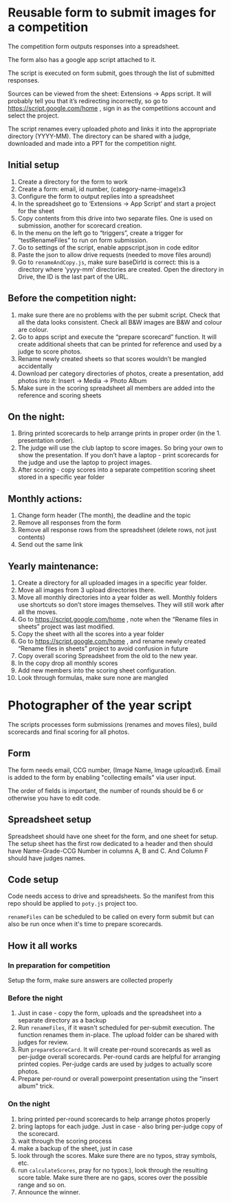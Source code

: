 # Reusable form to submit images for a competition 
The competition form outputs responses into a spreadsheet.

The form also has a google app script attached to it.

The script is executed on form submit, goes through the list of submitted responses.

Sources can be viewed from the sheet: Extensions -> Apps script. It will probably tell you that it’s redirecting incorrectly, so go to https://script.google.com/home , sign in as the competitions account and select the project.


The script renames every uploaded photo and links it into the appropriate directory (YYYY-MM). The directory can be shared with a judge, downloaded and made into a PPT for the competition night.
## Initial setup
1. Create a directory for the form to work
1. Create a form: email, id number, (category-name-image)x3
1. Configure the form to output replies into a spreadsheet
1. In the spreadsheet go to ‘Extensions -> App Script’ and start a project for the sheet
1. Copy contents from this drive into two separate files. One is used on submission, another for scorecard creation.
1. In the menu on the left go to “triggers”, create a trigger for “testRenameFiles” to run on form submission.
1. Go to settings of the script, enable appscript.json in code editor
1. Paste the json to allow drive requests (needed to move files around)
1. Go to `renameAndCopy.js`, make sure baseDirId is correct: this is a directory where ‘yyyy-mm’ directories are created. Open the directory in Drive, the ID is the last part of the URL.

## Before the competition night: 
1. make sure there are no problems with the per submit script. Check that all the data looks consistent. Check all B&W images are B&W and colour are colour.
1. Go to apps script and execute the “prepare scorecard” function. It will create additional sheets that can be printed for reference and used by a judge to score photos.
1. Rename newly created sheets so that scores wouldn’t be mangled accidentally
1. Download per category directories of photos, create a presentation, add photos into it: Insert -> Media -> Photo Album
1. Make sure in the scoring spreadsheet all members are added into the reference and scoring sheets

## On the night:
1. Bring printed scorecards to help arrange prints in proper order (in the 1. presentation order).
1. The judge will use the club laptop to score images. So bring your own to show the presentation. If you don’t have a laptop - print scorecards for the judge and use the laptop to project images.
1. After scoring - copy scores into a separate competition scoring sheet stored in a specific year folder

## Monthly actions:
1. Change form header (The month), the deadline and the topic
1. Remove all responses from the form
1. Remove all response rows from the spreadsheet (delete rows, not just contents)
1. Send out the same link

## Yearly maintenance:
1. Create a directory for all uploaded images in a specific year folder. 
1. Move all images from 3 upload directories there. 
1. Move all monthly directories into a year folder as well. Monthly folders use shortcuts so don’t store images themselves. They will still work after all the moves.
1. Go to https://script.google.com/home , note when the “Rename files in sheets” project was last modified.
1. Copy the sheet with all the scores into a year folder
1. Go to https://script.google.com/home , and rename newly created “Rename files in sheets” project to avoid confusion in future
1. Copy overall scoring Spreadsheet from the old to the new year.
1. In the copy drop all monthly scores
1. Add new members into the scoring sheet configuration.
1. Look through formulas, make sure none are mangled


# Photographer of the year script
The scripts processes form submissions (renames and moves files), build scorecards and final scoring for all photos.

## Form
The form needs email, CCG number, (Image Name, Image upload)x6. Email is added to the form by enabling "collecting emails" via user input.

The order of fields is important, the number of rounds should be 6 or otherwise you have to edit code.

## Spreadsheet setup
Spreadsheet should have one sheet for the form, and one sheet for setup. The setup sheet has the first row dedicated to a header and then should have Name-Grade-CCG Number in columns A, B and C. And Column F should have judges names.

## Code setup
Code needs access to drive and spreadsheets. So the manifest from this repo should be applied to `poty.js` project too.

`renameFiles` can be scheduled to be called on every form submit but can also be run once when it's time to prepare scorecards.

## How it all works
### In preparation for competition
Setup the form, make sure answers are collected properly

### Before the night
1. Just in case - copy the form, uploads and the spreadsheet into a separate directory as a backup
1. Run `renameFiles`, if it wasn't scheduled for per-submit execution. The function renames them in-place. The upload folder can be shared with judges for review.
1. Run `prepareScoreCard`. It will create per-round scorecards as well as per-judge overall scorecards. Per-round cards are helpful for arranging printed copies. Per-judge cards are used by judges to actually score photos.
1. Prepare per-round or overall powerpoint presentation using the "insert album" trick.

### On the night
1. bring printed per-round scorecards to help arrange photos properly
2. bring laptops for each judge. Just in case - also bring per-judge copy of the scorecard.
3. wait through the scoring process
4. make a backup of the sheet, just in case
5. look through the scores. Make sure there are no typos, stray symbols, etc.
6. run `calculateScores`, pray for no typos:), look through the resulting score table. Make sure there are no gaps, scores over the possible range and so on.
7. Announce the winner.